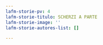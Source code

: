 ```yaml
---
lafm-storie-pv: 4
lafm-storie-titulo: SCHERZI A PARTE
lafm-storie-image: ''
lafm-storie-autores-list: []

---
```

